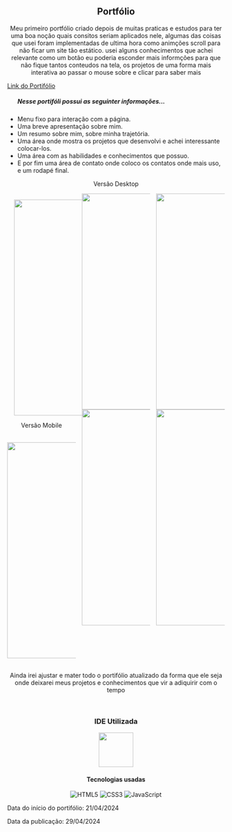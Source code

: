﻿﻿﻿<h2 align="center">Portfólio</h2>

<p align="center">Meu primeiro portfólio criado depois de muitas praticas e estudos para ter uma boa noção quais consitos seriam aplicados nele, algumas das coisas que usei foram implementadas de ultima hora como animções scroll para não ficar um site tão estático. usei alguns conhecimentos que achei relevante como um botão eu poderia esconder mais informções para que não fique tantos conteudos na tela, os projetos de uma forma mais interativa ao passar o mouse sobre e clicar para saber mais</p>

<a href="https://deividsonhenrique.github.io/portfolio-Deividson/" target="_blank">Link do Portifólio</a>

<ul>
<h5>Nesse portifóli possui as seguinter informações...</h5>
<li>Menu fixo para interação com a página.</li>
<li>Uma breve apresentação sobre mim.</li>
<li>Um resumo sobre mim, sobre minha trajetória.</li>
<li>Uma área onde mostra os projetos que desenvolvi e achei interessante colocar-los.</li>
<li>Uma área com as habilidades e conhecimentos que possuo.</li>
<li>E por fim uma área de contato onde coloco os contatos onde mais uso, e um rodapé final.</li>
</ul>

<div></div>
<p align="center">Versão Desktop</P>
<div align="center" style="columns: 3;">
<p align="center"><img style="margin-left: 16px" height="500" src="https://github.com/DeividsonHenrique/portfolio-Deividson/assets/109252541/abd3f7bb-9386-40e1-a35b-7dc2886333ee"></p>
         <p align="center">Versão Mobile</p>
          <br>
<img height="500" src="https://github.com/DeividsonHenrique/Login/assets/109252541/243994dd-464d-4b91-804d-a30d86f564ea">
<img height="500" src="https://github.com/DeividsonHenrique/Login/assets/109252541/cdd5b447-90ca-4799-af07-b397650d8f12">
<img height="500" src="https://github.com/DeividsonHenrique/Login/assets/109252541/0b2a9f33-9493-4bc6-af03-5bc5eb2b4d73">
<img height="500" src="https://github.com/DeividsonHenrique/Login/assets/109252541/3e421edb-c672-4184-955b-9dc105c36df9">
<img height="500" src="https://github.com/DeividsonHenrique/Login/assets/109252541/df61c16f-14ee-4113-9dd0-3fe8a28bbe11">
</div>

<br>
<p align="center">Ainda irei ajustar e mater todo o portifólio atualizado da forma que ele seja onde deixarei meus projetos e conhecimentos que vir a adiquirir com o tempo</p>
<br>

<h3 align="center">IDE Utilizada</h3>

<p align="center">
<img height="80" src="https://cdn.jsdelivr.net/gh/devicons/devicon@latest/icons/vscode/vscode-original-wordmark.svg">
</p>       

<h4 align="center">Tecnologias usadas</h4>

<div align="center">

![HTML5](https://img.shields.io/badge/html5-%23E34F26.svg?style=for-the-badge&logo=html5&logoColor=white) ![CSS3](https://img.shields.io/badge/css3-%231572B6.svg?style=for-the-badge&logo=css3&logoColor=white) ![JavaScript](https://img.shields.io/badge/javascript-%23323330.svg?style=for-the-badge&logo=javascript&logoColor=%23F7DF1E)

</div>

<p>Data do início do portifólio: 21/04/2024</p> 
<p>Data da publicação: 29/04/2024</p>
